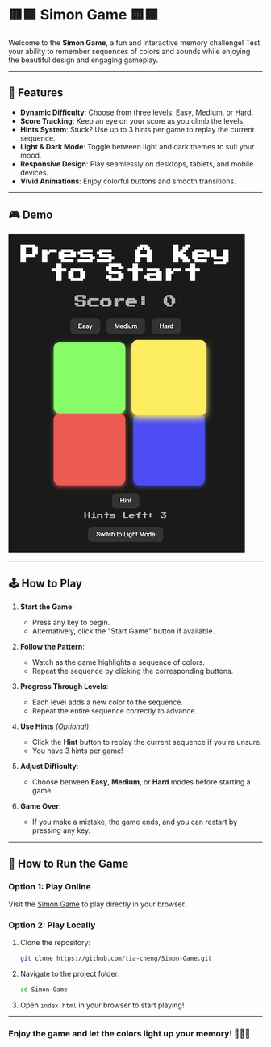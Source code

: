 # 🟥🟪 Simon Game 🟨🟩

Welcome to the **Simon Game**, a fun and interactive memory challenge! Test your ability to remember sequences of colors and sounds while enjoying the beautiful design and engaging gameplay.

---

## 🌟 Features

- **Dynamic Difficulty**: Choose from three levels: Easy, Medium, or Hard.
- **Score Tracking**: Keep an eye on your score as you climb the levels.
- **Hints System**: Stuck? Use up to 3 hints per game to replay the current sequence.
- **Light & Dark Mode**: Toggle between light and dark themes to suit your mood.
- **Responsive Design**: Play seamlessly on desktops, tablets, and mobile devices.
- **Vivid Animations**: Enjoy colorful buttons and smooth transitions.

---

## 🎮 Demo

![Simon Game Demo](./pics/demo.png)

---

## 🕹️ How to Play

1. **Start the Game**:
   - Press any key to begin.
   - Alternatively, click the "Start Game" button if available.

2. **Follow the Pattern**:
   - Watch as the game highlights a sequence of colors.
   - Repeat the sequence by clicking the corresponding buttons.

3. **Progress Through Levels**:
   - Each level adds a new color to the sequence.
   - Repeat the entire sequence correctly to advance.

4. **Use Hints** *(Optional)*:
   - Click the **Hint** button to replay the current sequence if you're unsure.
   - You have 3 hints per game!

5. **Adjust Difficulty**:
   - Choose between **Easy**, **Medium**, or **Hard** modes before starting a game.

6. **Game Over**:
   - If you make a mistake, the game ends, and you can restart by pressing any key.

---

## 🧩 How to Run the Game

### **Option 1: Play Online**

Visit the [Simon Game](https://tia-cheng.github.io/Simon-Game/) to play directly in your browser.

### **Option 2: Play Locally**

1. Clone the repository:
   ```bash
   git clone https://github.com/tia-cheng/Simon-Game.git
2. Navigate to the project folder:
   ```bash
   cd Simon-Game
3. Open `index.html` in your browser to start playing!
---
### Enjoy the game and let the colors light up your memory! 🌈🧠✨